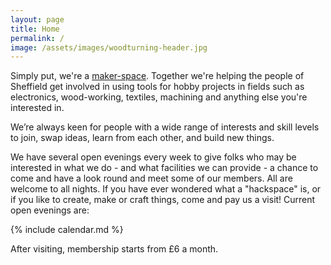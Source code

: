 ```yaml
---
layout: page
title: Home
permalink: /
image: /assets/images/woodturning-header.jpg
---
```

Simply put, we're a [maker-space](https://en.wikipedia.org/wiki/Hackerspace). Together we're helping the people of Sheffield get involved in using tools for hobby projects in fields such as electronics, wood-working, textiles, machining and anything else you're interested in.

We’re always keen for people with a wide range of interests and skill levels to join, swap ideas, learn from each other, and build new things.

We have several open evenings every week to give folks who may be interested in what we do - and what facilities we can provide - a chance to come and have a look round and meet some of our members. All are welcome to all nights. If you have ever wondered what a "hackspace" is, or if you like to create, make or craft things, come and pay us a visit! Current open evenings are:

{% include calendar.md %}

After visiting, membership starts from £6 a month.
